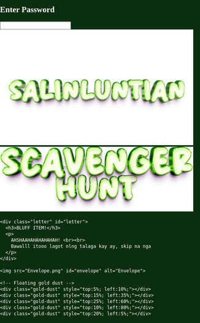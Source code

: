 <!DOCTYPE html>
<html lang="en">
<head>
<meta charset="UTF-8">
<meta name="viewport" content="width=device-width, initial-scale=1.0">
<title>SALINLUNTIAN: SCAVENGER HUNT</title>
<style>
  /* General body setup */
  body, html {
    margin: 0;
    padding: 0;
    height: 100%;
    overflow: hidden;
    font-family: 'Georgia', serif;
    background: #0b2e0f;
    color: white;
  }

  /* Canvas for sparks */
  canvas {
    position: fixed;
    top: 0;
    left: 0;
    z-index: 0;
    width: 100%;
    height: 100%;
    background: url("GreenBG.png") no-repeat center center/cover;
    filter: brightness(0.8);
  }

.watermark {
  position: fixed;
  bottom: 1vh;
  right: 1vw;
  display: flex;
  align-items: center;
  gap: 0.1rem; /* space between the two images */
  z-index: 3;
  pointer-events: none;
}

.watermark img {
  opacity: 0.4; /* semi-transparent watermark */
  display: block;
  height: auto;
}

.wm-salinluntian {
  max-height: 4rem; /* slightly larger */
}

.wm-scavengerhunt {
  max-height: 1rem; /* slightly smaller */
}

  /* Login container */
  .login-container {
    position: absolute;
    top: 50%;
    left: 50%;
    transform: translate(-50%, -50%);
    z-index: 2;
    text-align: center;
    background: rgba(20, 40, 20, 0.85);
    padding: 3vw;
    border-radius: 1.5vw;
    border: 0.3vw solid #3a5a40;
    box-shadow: 0 0 2vw rgba(0,0,0,0.7);
    max-width: 90vw;
    width: 350px;
  }

  .login-container h2 {
    margin-bottom: 2vh;
    font-family: 'Georgia', serif;
    color: #d4d4c3;
    font-size: 1.5rem;
  }

  .login-container input {
    display: block;
    margin: 0 auto 2vh auto;
    padding: 0.8rem;
    font-size: 1.1rem;
    border-radius: 0.8rem;
    border: 1px solid #ccc;
    text-align: center;
    width: 90%;
    max-width: 220px;
    box-sizing: border-box;
  }

  /* Virtual keyboard */
  .keyboard {
    margin-top: 1vh;
    display: flex;
    flex-wrap: wrap;
    justify-content: center;
    gap: 0.5vw;
  }

  .keyboard button {
    padding: 0.8rem 1rem;
    border: none;
    border-radius: 0.8rem;
    font-size: 1rem;
    cursor: pointer;
    color: #fff;
    font-weight: bold;
    font-family: 'Georgia', serif;
    background: url("https://www.transparenttextures.com/patterns/wood-pattern.png"), linear-gradient(145deg, #5c3d1e, #3e2a15);
    background-blend-mode: overlay;
    background-size: cover;
    box-shadow: 0 0.3rem 0.4rem rgba(0,0,0,0.6), inset -0.2rem -0.2rem 0.4rem rgba(0,0,0,0.4), inset 0.2rem 0.2rem 0.4rem rgba(255,255,255,0.1);
    transition: all 0.2s ease;
  }

.keyboard button {
  min-width: 2.5rem; /* space button can be bigger */
}

.keyboard button:nth-last-child(3) { /* assuming space is third last */
  min-width: 6rem; 
}

  .keyboard button:hover {
    background: url("https://www.transparenttextures.com/patterns/wood-pattern.png"), linear-gradient(145deg, #4b6d35, #2f4d25);
    background-size: cover;
    color: #dfffdf;
    box-shadow: 0 0 1rem #4caf50, inset 0 0 0.5rem rgba(0,0,0,0.7);
    transform: translateY(-0.2rem) scale(1.05);
  }

  .keyboard button:active {
    transform: translateY(0.2rem) scale(0.95);
    box-shadow: inset 0 0 0.8rem rgba(0,0,0,0.8);
  }

  .hidden { display: none; }

  /* Envelope container */
  .envelope-container {
    position: absolute;
    top: 50%;
    left: 50%;
    transform: translate(-50%, -50%);
    text-align: center;
    z-index: 2;
    max-width: 90vw;
    width: 400px;
  }

  .envelope-wrapper {
    position: relative;
    display: inline-block;
    animation: shake 3s infinite;
    width: 100%;
  }

  .envelope-wrapper::before {
    content: "";
    position: absolute;
    top: -5%;
    left: -5%;
    right: -5%;
    bottom: -5%;
    background: radial-gradient(circle, rgba(255,223,128,0.8) 0%, transparent 70%);
    animation: shimmer 2s infinite alternate;
    filter: blur(2vw);
    z-index: -1;
    pointer-events: none;
    border-radius: 50%;
  }

  .envelope-wrapper img {
    width: 100%;
    max-width: 300px;
    height: auto;
    cursor: pointer;
  }

  /* Shaking & shimmer */
  @keyframes shake {
    0%, 100% { transform: rotate(0deg); }
    10% { transform: rotate(-3deg); }
    20% { transform: rotate(3deg); }
    30% { transform: rotate(-2deg); }
    40% { transform: rotate(2deg); }
    50% { transform: rotate(0deg); }
  }

  @keyframes shimmer {
    from { opacity: 0.6; transform: scale(1); }
    to { opacity: 1; transform: scale(1.05); }
  }

  /* Gold dust */
  .gold-dust {
    position: absolute;
    width: 0.5rem;
    height: 0.5rem;
    background: gold;
    border-radius: 50%;
    opacity: 0.8;
    animation: floatDust 6s infinite ease-in-out;
    pointer-events: none;
    filter: blur(0.1rem);
  }

  @keyframes floatDust {
    0% { transform: translateY(0) scale(1); opacity: 0.8; }
    50% { transform: translateY(-3vh) scale(1.2); opacity: 0.4; }
    100% { transform: translateY(0) scale(1); opacity: 0.8; }
  }

  /* Gold burst effect */
  .gold-burst {
    position: absolute;
    top: 50%;
    left: 50%;
    width: 0;
    height: 0;
    background: radial-gradient(circle, rgba(255,215,0,0.9) 0%, transparent 80%);
    border-radius: 50%;
    transform: translate(-50%, -50%);
    pointer-events: none;
    z-index: -1;
    opacity: 0;
  }

  .gold-burst.active {
    animation: burst 0.8s forwards;
  }

  @keyframes burst {
    0% { width: 0; height: 0; opacity: 1; }
    100% { width: 40vw; height: 40vw; opacity: 0; }
  }

  /* Letter styling */
.letter {
    display: none;
    position: absolute;
    top: -16vh; /* distance above envelope */
    left: 50%;
    transform: translateX(-50%);
    width: 90%;            /* responsive width */
    max-width: 360px;      /* maximum width on large screens */
    min-width: 200px;      /* minimum width on small screens */
    padding: 4% 5%;        /* padding scales with container */
    background: url("paperletter.png") no-repeat center center;
    background-size: 110% 110%; /* make texture cover entire letter container */
    font-family: 'Georgia', serif;
    color: #2e2a23;
    font-size: 1rem;
    line-height: 1.5;
    opacity: 0;
    transition: all 0.8s ease;
    z-index: 5;
    box-sizing: border-box;
}

.letter h3 {
    margin-bottom: 1vh;
    font-size: 1.5rem;
    text-align: center;
    color: #2b1f0e;
    word-wrap: break-word; /* prevent overflow */
}

.letter p {
    margin: 0.5vh 0;
    font-size: 1rem;
    text-align: justify;
    word-wrap: break-word; /* ensures text wraps inside letter */
}

/* Letter texture overlay */
.letter::before {
    content: "";
    position: absolute;
    top: 5%;
    left: 5%;
    width: 90%;
    height: 90%;
    background: url("https://www.transparenttextures.com/patterns/paper-fibers.png");
    opacity: 0.2;
    pointer-events: none;
    background-size: cover; /* make texture fit container */
}

.letter::after {
    content: "";
    position: absolute;
    top: 0;
    left: 50%;
    width: 0.2rem;
    height: 100%;
    background: rgba(0,0,0,0.15);
    opacity: 0.4;
    pointer-events: none;
}

/* Show letter */
.letter.show {
    display: block;
    opacity: 1;
    transform: translateX(-50%) translateY(-2vh);
}

/* Responsive adjustments */
@media (max-width: 768px) {
    .letter { font-size: 0.9rem; padding: 5%; top: -10vh; }
    .letter h3 { font-size: 1.2rem; }
}

@media (max-width: 480px) {
    .letter { font-size: 0.8rem; padding: 6%; top: -12vh; }
    .letter h3 { font-size: 1rem; }
}

</style>
</head>
<body>
<canvas id="sparks"></canvas>

<div class="login-container" id="login">
  <h2>Enter Password</h2>
  <input type="text" id="passwordInput" maxlength="10">
  <div class="keyboard" id="keyboard"></div>
</div>

<div class="watermark">
  <img src="SALINLUNTIAN.png" alt="SALINLUNTIAN" class="wm-salinluntian">
  <img src="scavenger hunt (2).png" alt="Scavenger Hunt" class="wm-scavengerhunt">
</div>
  
<div class="envelope-container hidden" id="envelopeSection">
  <div class="envelope-wrapper">
    <div class="gold-burst" id="goldBurst"></div>

    <div class="letter" id="letter">
      <h3>BLUFF ITEM!</h3>
      <p>
        AHSHAAHAHAHAHAHAH! <br><br>
        Bawalll itooo lagot nlng talaga kay ay, skip na nga
      </p>
    </div>

    <img src="Envelope.png" id="envelope" alt="Envelope">

    <!-- Floating gold dust -->
    <div class="gold-dust" style="top:5%; left:10%;"></div>
    <div class="gold-dust" style="top:15%; left:35%;"></div>
    <div class="gold-dust" style="top:25%; left:60%;"></div>
    <div class="gold-dust" style="top:10%; left:80%;"></div>
    <div class="gold-dust" style="top:20%; left:5%;"></div>
  </div>
</div>

<script>
const correctPassword = "YELLOW PAD";
const keyboard = document.getElementById("keyboard");
const passwordInput = document.getElementById("passwordInput");
const letters = "ABCDEFGHIJKLMNOPQRSTUVWXYZ".split("");

// Create letter buttons
letters.forEach(letter => {
  const btn = document.createElement("button");
  btn.textContent = letter;
  btn.onclick = () => passwordInput.value += letter;
  keyboard.appendChild(btn);
});

// Create space button
const space = document.createElement("button");
space.textContent = "Space";
space.onclick = () => passwordInput.value += " ";
keyboard.appendChild(space);

// Create delete button
const del = document.createElement("button");
del.textContent = "⌫";
del.onclick = () => passwordInput.value = passwordInput.value.slice(0, -1);
keyboard.appendChild(del);

// Create enter button
const enter = document.createElement("button");
enter.textContent = "Enter";
enter.onclick = checkPassword;
keyboard.appendChild(enter);

// Password check
function checkPassword() {
  if (passwordInput.value === correctPassword) {
    flashSparks("limegreen");
    speedBoost();
    document.getElementById("login").classList.add("hidden");
    document.getElementById("envelopeSection").classList.remove("hidden");
  } else {
    flashSparks("red");
    speedBoost();
    passwordInput.value = "";
  }
}

const envelope = document.getElementById("envelope");
const goldBurst = document.getElementById("goldBurst");
const letter = document.getElementById("letter");
let isOpened = false;

envelope.addEventListener("click", () => {
  if (isOpened) return;
  envelope.src = "openenve.png";

  goldBurst.classList.remove("active"); 
  void goldBurst.offsetWidth; 
  goldBurst.classList.add("active");

  letter.classList.add("show");
  flashSparks("green");
  speedBoost();

  isOpened = true;
});

// Sparks animation
const canvas = document.getElementById("sparks");
const ctx = canvas.getContext("2d");
canvas.width = window.innerWidth;
canvas.height = window.innerHeight;

let sparks = [];
const numSparks = 120;

for (let i = 0; i < numSparks; i++) {
  sparks.push({
    x: Math.random() * canvas.width,
    y: Math.random() * canvas.height,
    radius: Math.random() * 2 + 1,
    dx: (Math.random() - 0.5) * 0.6,
    dy: (Math.random() - 0.5) * 0.6,
    color: "yellow",
  });
}

function drawSparks() {
  ctx.clearRect(0, 0, canvas.width, canvas.height);
  sparks.forEach(s => {
    ctx.beginPath();
    ctx.arc(s.x, s.y, s.radius, 0, Math.PI * 2);
    ctx.fillStyle = s.color;
    ctx.shadowColor = s.color;
    ctx.shadowBlur = 15;
    ctx.fill();

    s.x += s.dx;
    s.y += s.dy;

    if (s.x < 0 || s.x > canvas.width) s.dx *= -1;
    if (s.y < 0 || s.y > canvas.height) s.dy *= -1;
  });
  requestAnimationFrame(drawSparks);
}
drawSparks();

function flashSparks(color) {
  sparks.forEach(s => s.color = color);
  setTimeout(() => {
    sparks.forEach(s => s.color = "yellow");
  }, 600);
}

function speedBoost() {
  sparks.forEach(s => { s.dx *= 3; s.dy *= 3; });
  setTimeout(() => {
    sparks.forEach(s => { s.dx /= 3; s.dy /= 3; });
  }, 800);
}

window.onresize = () => {
  canvas.width = window.innerWidth;
  canvas.height = window.innerHeight;
};
</script>
</body>
</html>
